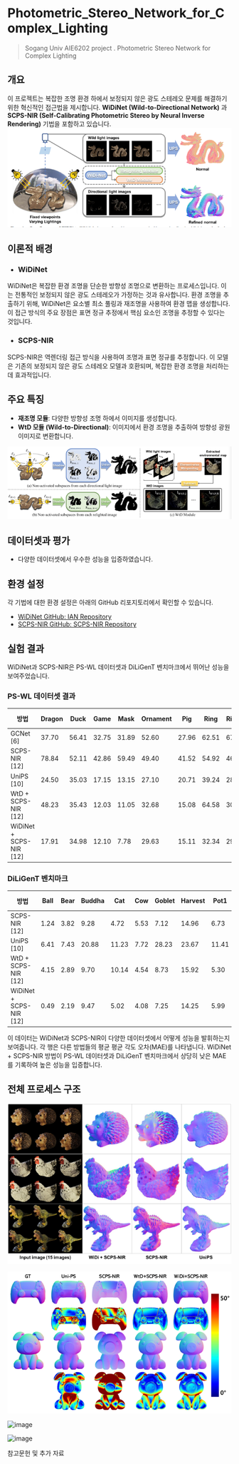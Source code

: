 # Photometric_Stereo_Network_for_Complex_Lighting
> Sogang Univ AIE6202 project . Photometric Stereo Network for Complex Lighting

## 개요
이 프로젝트는 복잡한 조명 환경 하에서 보정되지 않은 광도 스테레오 문제를 해결하기 위한 혁신적인 접근법을 제시합니다. 
**WiDiNet (Wild-to-Directional Network)** 과 **SCPS-NIR (Self-Calibrating Photometric Stereo by Neural Inverse Rendering)** 기법을 포함하고 있습니다.
![Overall Process of WiDiNet](assets/Figure1.PNG)

## 이론적 배경
- ### WiDiNet
WiDiNet은 복잡한 환경 조명을 단순한 방향성 조명으로 변환하는 프로세스입니다. 이는 전통적인 보정되지 않은 광도 스테레오가 가정하는 것과 유사합니다. 환경 조명을 추출하기 위해, WiDiNet은 요소별 최소 풀링과 재조명을 사용하여 환경 맵을 생성합니다. 이 접근 방식의 주요 장점은 표면 정규 추정에서 핵심 요소인 조명을 추정할 수 있다는 것입니다.

- ### SCPS-NIR
SCPS-NIR은 역렌더링 접근 방식을 사용하여 조명과 표면 정규를 추정합니다. 이 모델은 기존의 보정되지 않은 광도 스테레오 모델과 호환되며, 복잡한 환경 조명을 처리하는데 효과적입니다.

## 주요 특징
- **재조명 모듈**: 다양한 방향성 조명 하에서 이미지를 생성합니다.
- **WtD 모듈 (Wild-to-Directional)**: 이미지에서 환경 조명을 추출하여 방향성 광원 이미지로 변환합니다.

![Detailed Process of Each Module of WiDiNet](assets/Figure2.PNG)


## 데이터셋과 평가
- 다양한 데이터셋에서 우수한 성능을 입증하였습니다.

## 환경 설정
각 기법에 대한 환경 설정은 아래의 GitHub 리포지토리에서 확인할 수 있습니다.
- [WiDiNet GitHub: IAN Repository](https://github.com/NK-CS-ZZL/IAN)
- [SCPS-NIR GitHub: SCPS-NIR Repository](https://github.com/junxuan-li/SCPS-NIR)

## 실험 결과
WiDiNet과 SCPS-NIR은 PS-WL 데이터셋과 DiLiGenT 벤치마크에서 뛰어난 성능을 보여주었습니다.

### PS-WL 데이터셋 결과

| 방법 | Dragon | Duck | Game | Mask | Ornament | Pig | Ring | Ring2 | 평균 MAE |
|------|--------|------|------|------|----------|-----|------|-------|----------|
| GCNet [6] | 37.70 | 56.41 | 32.75 | 31.89 | 52.60 | 27.96 | 62.51 | 67.83 | 46.21 |
| SCPS-NIR [12] | 78.84 | 52.11 | 42.86 | 59.49 | 49.40 | 41.52 | 54.92 | 46.31 | 53.18 |
| UniPS [10] | 24.50 | 35.03 | 17.15 | 13.15 | 27.10 | 20.71 | 39.24 | 28.28 | 25.65 |
| WtD + SCPS-NIR [12] | 48.23 | 35.43 | 12.03 | 11.05 | 32.68 | 15.08 | 64.58 | 30.73 | 31.23 |
| WiDiNet + SCPS-NIR [12] | 17.91 | 34.98 | 12.10 | 7.78 | 29.63 | 15.11 | 32.34 | 29.24 | 22.39 |

### DiLiGenT 벤치마크

| 방법 | Ball | Bear | Buddha | Cat | Cow | Goblet | Harvest | Pot1 | Pot2 | Reading | 평균 MAE |
|------|------|------|--------|-----|-----|--------|---------|------|------|---------|----------|
| SCPS-NIR [12] | 1.24 | 3.82 | 9.28 | 4.72 | 5.53 | 7.12 | 14.96 | 6.73 | 6.50 | 10.54 | 7.05 |
| UniPS [10] | 6.41 | 7.43 | 20.88 | 11.23 | 7.72 | 28.23 | 23.67 | 11.41 | 9.80 | 20.08 | 14.69 |
| WtD + SCPS-NIR [12] | 4.15 | 2.89 | 9.70 | 10.14 | 4.54 | 8.73 | 15.92 | 5.30 | 4.55 | 10.88 | 7.68 |
| WiDiNet + SCPS-NIR [12] | 0.49 | 2.19 | 9.47 | 5.02 | 4.08 | 7.25 | 14.25 | 5.99 | 3.78 | 10.09 | 6.26 |

이 데이터는 WiDiNet과 SCPS-NIR이 다양한 데이터셋에서 어떻게 성능을 발휘하는지 보여줍니다. 
각 행은 다른 방법들의 평균 평균 각도 오차(MAE)를 나타냅니다. 
WiDiNet + SCPS-NIR 방법이 PS-WL 데이터셋과 DiLiGenT 벤치마크에서 상당히 낮은 MAE를 기록하여 높은 성능을 입증합니다.

## 전체 프로세스 구조
![Qualitative Results on Real Dataset Under Wild Lighting](assets/Figure4.PNG)

![Qualitative Results on PS-WL](assets/Figure5.PNG)

![image](https://github.com/AIE620-V-V/Photometric_Stereo_Network_for_Complex_Lighting/assets/46189116/e94f1221-020e-4226-89a4-55c66c87318b)

![image](https://github.com/AIE620-V-V/Photometric_Stereo_Network_for_Complex_Lighting/assets/46189116/495d55ba-d9b0-4048-8a05-0abfe603bd48)


참고문헌 및 추가 자료
